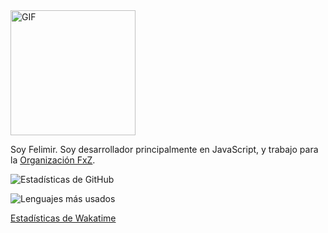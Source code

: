 <img src="https://i.pinimg.com/originals/b8/e7/ff/b8e7ff9fc8795617af00917a036ba095.gif" alt="GIF" height="200">

Soy Felimir. Soy desarrollador principalmente en JavaScript, y trabajo para la [Organización FxZ](https://fxz-org.com). 


![Estadísticas de GitHub](https://github-readme-stats.vercel.app/api?username=Felimir&show_icons=true&theme=dark)

![Lenguajes más usados](https://github-readme-stats.vercel.app/api/top-langs/?username=Felimir&theme=dark)

[Estadísticas de Wakatime](https://github-readme-stats.vercel.app/api/wakatime?username=Felimir)
